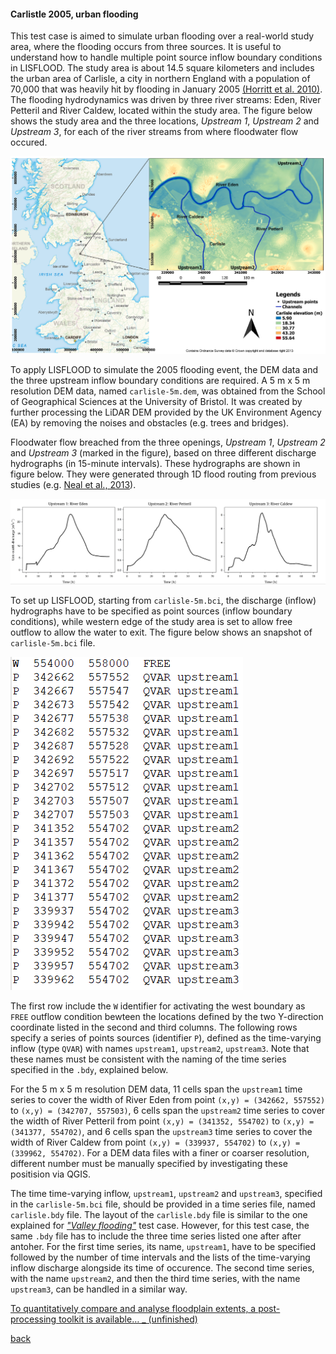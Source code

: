 #### Carlistle 2005, urban flooding

This test case is aimed to simulate urban flooding over a real-world study area, where the flooding occurs from three sources. It is useful to understand how to handle multiple point source inflow boundary conditions in LISFLOOD. The study area is about 14.5 square kilometers and includes the urban area of Carlisle, a city in northern England with a population of 70,000 that was heavily hit by flooding in January 2005 [(Horritt et al. 2010)](https://www.icevirtuallibrary.com/doi/pdf/10.1680/wama.2010.163.6.273). The flooding hydrodynamics was driven by three river streams: Eden, River Petteril and River Caldew, located within the study area. The figure below shows the study area and the three locations, *Upstream 1*, *Upstream 2* and *Upstream 3*, for each of the river streams from where floodwater flow occured.   

![Image](/Figures/carl_1.PNG)

To apply LISFLOOD to simulate the 2005 flooding event, the DEM data and the three upstream inflow boundary conditions are required. A 5 m x 5 m resolution DEM data, named `carlisle-5m.dem`, was obtained from the School of Geographical Sciences at the University of Bristol. It was created by further processing the LiDAR DEM provided by the UK Environment Agency (EA) by removing the noises and obstacles (e.g. trees and bridges). 

Floodwater flow breached from the three openings, *Upstream 1*, *Upstream 2* and *Upstream 3* (marked in the figure), based on three different discharge hydrographs (in 15-minute intervals). These hydrographs are shown in figure below. They were generated through 1D flood routing from previous studies (e.g. [Neal et al., 2013](https://onlinelibrary.wiley.com/doi/10.1002/hyp.9572)).

![Image](/Figures/carl_2.PNG)

To set up LISFLOOD, starting from `carlisle-5m.bci`, the discharge (inflow) hydrographs have to be specified as point sources (inflow boundary conditions), while western edge of the study area is set to allow free outflow to allow the water to exit. The figure below shows an snapshot of `carlisle-5m.bci` file.

![Image](/Figures/carl_3.PNG)

The first row include the `W` identifier for activating the west boundary as `FREE` outflow condition bewteen the locations defined by the two Y-direction coordinate listed in the second and third columns. The following rows specify a series of points sources (identifier `P`), defined as the time-varying inflow (type `QVAR`) with names `upstream1`, `upstream2`, `upstream3`. Note that these names must be consistent with the naming of the time series specified in the `.bdy`, explained below. 

For the 5 m x 5 m resolution DEM data, 11 cells span the `upstream1` time series to cover the width of River Eden from point `(x,y) = (342662, 557552)` to `(x,y) = (342707, 557503)`, 6 cells span the `upstream2` time series to cover the width of River Petteril from point `(x,y) = (341352, 554702)` to `(x,y) = (341377, 554702)`, and 6 cells span the `upstream3` time series to cover the width of River Caldew from point `(x,y) = (339937, 554702)` to `(x,y) = (339962, 554702)`. For a DEM data files with a finer or coarser resolution, different number must be manually specified by investigating these positision via QGIS.  

The time time-varying inflow, `upstream1`, `upstream2` and `upstream3`, specified in the `carlisle-5m.bci` file, should be provided in a time series file, named `carlisle.bdy` file. The layout of the `carlisle.bdy` file is similar to the one explained for [*"Valley flooding"*](/EnvAcy5.md) test case. However, for this test case, the same `.bdy` file has to include the three time series listed one after after antoher. For the first time series, its name, `upstream1`, have to be specified followed by the number of time intervals and the lists of the time-varying inflow discharge alongside its time of occurence. The second time series, with the name `upstream2`, and then the third time series, with the name `upstream3`, can be handled in a similar way. 


[To quantitatively compare and analyse floodplain extents, a post-processing toolkit is available… _ (unfinished)](/metrics.md)


[back](/LISFLOOD8.0.md)

